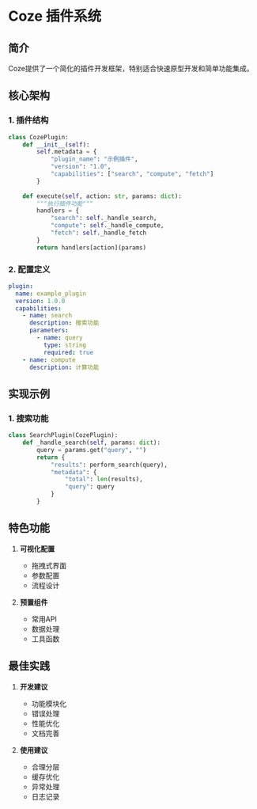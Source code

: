 # Coze 插件系统

## 简介
Coze提供了一个简化的插件开发框架，特别适合快速原型开发和简单功能集成。

## 核心架构

### 1. 插件结构
```python
class CozePlugin:
    def __init__(self):
        self.metadata = {
            "plugin_name": "示例插件",
            "version": "1.0",
            "capabilities": ["search", "compute", "fetch"]
        }
    
    def execute(self, action: str, params: dict):
        """执行插件功能"""
        handlers = {
            "search": self._handle_search,
            "compute": self._handle_compute,
            "fetch": self._handle_fetch
        }
        return handlers[action](params)
```

### 2. 配置定义
```yaml
plugin:
  name: example_plugin
  version: 1.0.0
  capabilities:
    - name: search
      description: 搜索功能
      parameters:
        - name: query
          type: string
          required: true
    - name: compute
      description: 计算功能
```

## 实现示例

### 1. 搜索功能
```python
class SearchPlugin(CozePlugin):
    def _handle_search(self, params: dict):
        query = params.get("query", "")
        return {
            "results": perform_search(query),
            "metadata": {
                "total": len(results),
                "query": query
            }
        }
```

## 特色功能

1. **可视化配置**
   - 拖拽式界面
   - 参数配置
   - 流程设计

2. **预置组件**
   - 常用API
   - 数据处理
   - 工具函数

## 最佳实践

1. **开发建议**
   - 功能模块化
   - 错误处理
   - 性能优化
   - 文档完善

2. **使用建议**
   - 合理分层
   - 缓存优化
   - 异常处理
   - 日志记录 